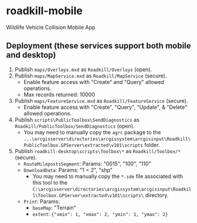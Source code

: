 # roadkill-mobile
Wildlife Vehicle Collision Mobile App

## Deployment (these services support both mobile and desktop)
1. Publish `maps/Overlays.mxd` as `Roadkill/Overlays` (open).
1. Publish `maps/MapService.mxd` as `Roadkill/MapService` (secure).
    - Enable feature access with "Create" and "Query" allowed operations.
    - Max records returned: 10000
1. Publish `maps/FeatureService.mxd` as `Roadkill/FeatureService` (secure).
    - Enable feature access with "Create", "Query", "Update", & "Delete" allowed operations.
1. Publish `scripts\PublicToolbox\SendDiagnostics` as `Roadkill/PublicToolbox/SendDiagnostics` (open).
    - You may need to manually copy the `agrc` package to the `...\arcgisserver\directories\arcgissystem\arcgisinput\Roadkill\PublicToolbox.GPServer\extracted\v101\scripts` folder.
1. Publish `roadkill-desktop\scripts\Toolbox\*` as `Roadkill/Toolbox/*` (secure).
    - `RouteMilepostsSegment`: Params: "0015", "100", "110"
    - `DownloadData`: Params: "1 = 2", "shp"
        - You may need to manually copy the `*.sde` file associated with this tool to the `C:\arcgisserver\directories\arcgissystem\arcgisinput\Roadkill\Toolbox.GPServer\extracted\v101\scripts\` directory.
    - `Print`: Params:
        - `baseMap`: "Terrain"
        - `extent`: `{"xmin": 1, "xmax": 2, "ymin": 1, "ymax": 2}`
